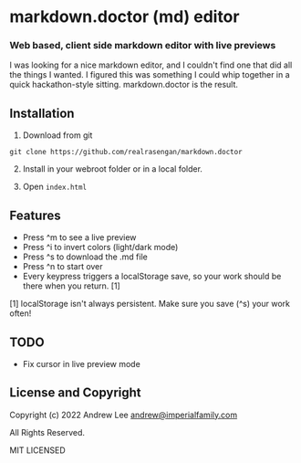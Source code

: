 # markdown.doctor (md) editor
### Web based, client side markdown editor with live previews

I was looking for a nice markdown editor, and I couldn't find one that did all the things I wanted.  I figured this was something I could whip together in a quick hackathon-style sitting.  markdown.doctor is the result.

## Installation

1. Download from git
```
git clone https://github.com/realrasengan/markdown.doctor
```

2. Install in your webroot folder or in a local folder.

3. Open `index.html`

## Features

- Press ^m to see a live preview
- Press ^i to invert colors (light/dark mode)
- Press ^s to download the .md file
- Press ^n to start over
- Every keypress triggers a localStorage save, so your work should be there when you return. [1]

[1] localStorage isn't always persistent.  Make sure you save (^s) your work often!

## TODO

- Fix cursor in live preview mode

## License and Copyright

Copyright (c) 2022 Andrew Lee <andrew@imperialfamily.com>

All Rights Reserved.

MIT LICENSED

